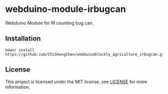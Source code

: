 # webduino-module-irbugcan

Webduino Module for IR counting bug can.

## Installation

```shell
bower install https://github.com/ChiShengChen/webduinoblockly_agriculture_irbugcan.git
```

## License

This project is licensed under the MIT license, see [LICENSE](LICENSE) for more information.
